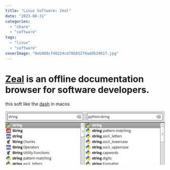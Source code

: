 ```yaml
---
title: "Linux Software: Zeal"
date: "2023-08-31"
categories: 
  - "share"
  - "software"
tags: 
  - "linux"
  - "software"
coverImage: "0eb480cf40224cd78503274addb2961f.jpg"
---
```


# [Zeal](https://zealdocs.org/) is an offline documentation browser for software developers.

this soft like the [dash](https://kapeli.com/dash) in macos

![](images/search_filter.png)
